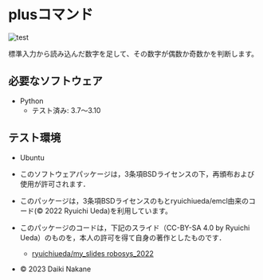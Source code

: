 # plusコマンド

![test](https://github.com/nanashigure/robosys2022/actions/workflows/test.yml/badge.svg)

標準入力から読み込んだ数字を足して、その数字が偶数か奇数かを判断します。

## 必要なソフトウェア
* Python
  * テスト済み: 3.7〜3.10

## テスト環境
* Ubuntu


* このソフトウェアパッケージは，3条項BSDライセンスの下，再頒布および使用が許可されます．
* このパッケージは，3条項BSDライセンスのもとryuichiueda/emcl由来のコード(© 2022 Ryuichi Ueda)を利用しています。
* このパッケージのコードは，下記のスライド（CC-BY-SA 4.0 by Ryuichi Ueda）のものを，本人の許可を得て自身の著作としたものです．
    * [ryuichiueda/my_slides robosys_2022](https://github.com/ryuichiueda/my_slides/tree/master/robosys_2022)
* © 2023 Daiki Nakane
